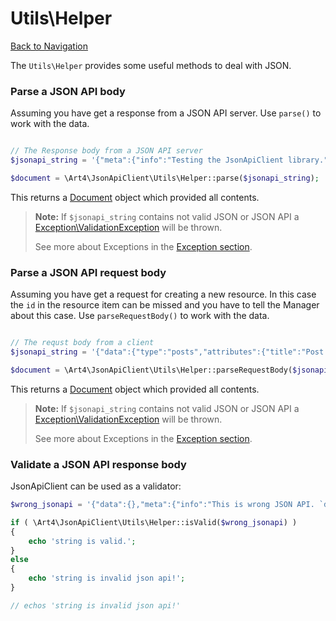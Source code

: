 # Utils\Helper
[Back to Navigation](README.md)

The `Utils\Helper` provides some useful methods to deal with JSON.

### Parse a JSON API body

Assuming you have get a response from a JSON API server. Use `parse()` to work with the data.

```php

// The Response body from a JSON API server
$jsonapi_string = '{"meta":{"info":"Testing the JsonApiClient library."}}';

$document = \Art4\JsonApiClient\Utils\Helper::parse($jsonapi_string);
```

This returns a [Document](objects-document.md) object which provided all contents.

> **Note:** If `$jsonapi_string` contains not valid JSON or JSON API a [Exception\ValidationException](exception-introduction.md#exceptionvalidationexception) will be thrown.
>
> See more about Exceptions in the [Exception section](exception-introduction.md).

### Parse a JSON API request body

Assuming you have get a request for creating a new resource. In this case the `id` in the resource item can be missed and you have to tell the Manager about this case. Use `parseRequestBody()` to work with the data.

```php

// The requst body from a client
$jsonapi_string = '{"data":{"type":"posts","attributes":{"title":"Post Title"}}}';

$document = \Art4\JsonApiClient\Utils\Helper::parseRequestBody($jsonapi_string);
```

This returns a [Document](objects-document.md) object which provided all contents.

> **Note:** If `$jsonapi_string` contains not valid JSON or JSON API a [Exception\ValidationException](exception-introduction.md#exceptionvalidationexception) will be thrown.
>
> See more about Exceptions in the [Exception section](exception-introduction.md).

### Validate a JSON API response body

JsonApiClient can be used as a validator:

```php
$wrong_jsonapi = '{"data":{},"meta":{"info":"This is wrong JSON API. `data` has to be `null` or containing at least `type` and `id`."}}';

if ( \Art4\JsonApiClient\Utils\Helper::isValid($wrong_jsonapi) )
{
	echo 'string is valid.';
}
else
{
	echo 'string is invalid json api!';
}

// echos 'string is invalid json api!'
```
